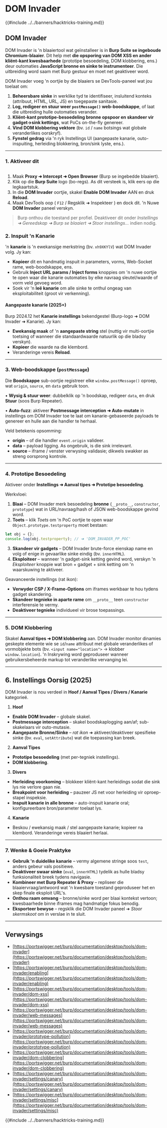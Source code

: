 # DOM Invader

{{#include ../../banners/hacktricks-training.md}}

## DOM Invader

DOM Invader is 'n blaaiertool wat geïnstalleer is in **Burp Suite se ingeboude Chromium-blaaier**. Dit help met **die opsporing van DOM XSS en ander kliënt-kant kwesbaarhede** (prototipe besoedeling, DOM klobbering, ens.) deur outomaties **JavaScript bronne en sinke te instrumenteer**. Die uitbreiding word saam met Burp gestuur en moet net geaktiveer word.

DOM Invader voeg 'n oortjie by die blaaiers se DevTools-paneel wat jou toelaat om:

1. **Beheersbare sinke** in werklike tyd te identifiseer, insluitend konteks (attribuut, HTML, URL, JS) en toegepaste sanitasie.
2. **Log, redigeer en stuur weer `postMessage()` web-boodskappe**, of laat die uitbreiding hulle outomaties verander.
3. **Kliënt-kant prototipe-besoedeling bronne opspoor en skandeer vir gadget→sink kettings**, wat PoCs on-the-fly genereer.
4. **Vind DOM klobbering vektore** (bv. `id` / `name` botsings wat globale veranderlikes oorskryf).
5. **Fynstel gedrag** via 'n ryk Instellings UI (aangepaste kanarie, outo-inspuiting, herleiding blokkering, bron/sink lyste, ens.).

---

### 1. Aktiveer dit

<figure><img src="../../images/image (1129).png" alt=""><figcaption></figcaption></figure>

1. Maak **Proxy ➜ Intercept ➜ Open Browser** (Burp se ingebedde blaaiert).
2. Klik op die **Burp Suite** logo (bo-regs). As dit versteek is, klik eers op die legkaartstuk.
3. In die **DOM Invader** oortjie, skakel **Enable DOM Invader** AAN en druk **Reload**.
4. Maak DevTools oop ( `F12` / Regsklik ➜ Inspekteer ) en dock dit. 'n Nuwe **DOM Invader** paneel verskyn.

> Burp onthou die toestand per profiel. Deaktiveer dit onder *Instellings ➜ Gereedskap ➜ Burp se blaaiert ➜ Stoor instellings...* indien nodig.

### 2. Inspuit 'n Kanarie

'n **kanarie** is 'n ewekansige merkstring (bv. `xh9XKYlV`) wat DOM Invader volg. Jy kan:

* **Kopieer** dit en handmatig inspuit in parameters, vorms, Web-Socket rame, web-boodskappe, ens.
* Gebruik **Inject URL params / Inject forms** knoppies om 'n nuwe oortjie te open waar die kanarie outomaties by elke navraag sleutel/waarde of vorm veld gevoeg word.
* Soek vir 'n **leë kanarie** om alle sinke te onthul ongeag van eksploitabiliteit (groot vir verkenning).

#### Aangepaste kanarie (2025+)

Burp 2024.12 het **Kanarie instellings** bekendgestel (Burp-logo ➜ DOM Invader ➜ Kanarie). Jy kan:

* **Ewekansig maak** of 'n **aangepaste string** stel (nuttig vir multi-oortjie toetsing of wanneer die standaardwaarde natuurlik op die bladsy verskyn).
* **Kopieer** die waarde na die klembord.
* Veranderinge vereis **Reload**.

---

### 3. Web-boodskappe (`postMessage`)

Die **Boodskappe** sub-oortjie registreer elke `window.postMessage()` oproep, wat `origin`, `source`, en `data` gebruik toon.

• **Wysig & stuur weer**: dubbelklik op 'n boodskap, redigeer `data`, en druk **Stuur** (soos Burp Repeater).

• **Auto-fuzz**: aktiveer **Postmessage interception ➜ Auto-mutate** in instellings om DOM Invader toe te laat om kanarie-gebaseerde payloads te genereer en hulle aan die handler te herhaal.

Veld betekenis opsomming:

* **origin** – of die handler `event.origin` valideer.
* **data** – payload ligging. As ongebruik, is die sink irrelevant.
* **source** – iframe / venster verwysing validasie; dikwels swakker as streng oorsprong kontrole.

---

### 4. Prototipe Besoedeling

Aktiveer onder **Instellings ➜ Aanval tipes ➜ Prototipe besoedeling**.

Werkvloei:

1. **Blaai** – DOM Invader merk besoedeling **bronne** (`__proto__`, `constructor`, `prototype`) wat in URL/navraag/hash of JSON web-boodskappe gevind word.
2. **Toets** – klik *Toets* om 'n PoC oortjie te open waar `Object.prototype.testproperty` moet bestaan:

```javascript
let obj = {};
console.log(obj.testproperty); // ➜ 'DOM_INVADER_PP_POC'
```
3. **Skandeer vir gadgets** – DOM Invader brute-force eienskap name en volg of enige in gevaarlike sinke eindig (bv. `innerHTML`).
4. **Eksploiteer** – wanneer 'n gadget-sink ketting gevind word, verskyn 'n *Eksploiteer* knoppie wat bron + gadget + sink ketting om 'n waarskuwing te aktiveer.

Geavanceerde instellings (rat ikon):

* **Verwyder CSP / X-Frame-Options** om iframes werkbaar te hou tydens gadget skandering.
* **Skandeer tegnieke in aparte rame** om `__proto__` teen `constructor` interferensie te vermy.
* **Deaktiveer tegnieke** individueel vir brose toepassings.

---

### 5. DOM Klobbering

Skakel **Aanval tipes ➜ DOM klobbering** aan. DOM Invader monitor dinamies geskepte elemente wie se `id`/`name` attribuut met globale veranderlikes of vormobjekte bots (bv. `<input name="location">` → klobber `window.location`). 'n Inskrywing word geproduseer wanneer gebruikersbeheerde markup tot veranderlike vervanging lei.

---

## 6. Instellings Oorsig (2025)

DOM Invader is nou verdeel in **Hoof / Aanval Tipes / Divers / Kanarie** kategorieë.

1. **Hoof**
* **Enable DOM Invader** – globale skakel.
* **Postmessage interception** – skakel boodskaplogging aan/af; sub-skakelaars vir outo-mutasie.
* **Aangepaste Bronne/Sinke** – *rat ikon* ➜ aktiveer/deaktiveer spesifieke sinke (bv. `eval`, `setAttribute`) wat die toepassing kan breek.

2. **Aanval Tipes**
* **Prototipe besoedeling** (met per-tegniek instellings).
* **DOM klobbering**.

3. **Divers**
* **Herleiding voorkoming** – blokkeer kliënt-kant herleidings sodat die sink lys nie verlore gaan nie.
* **Breakpoint voor herleiding** – pauzeer JS net voor herleiding vir oproep-stapel inspeksie.
* **Inspuit kanarie in alle bronne** – auto-inspuit kanarie oral; konfigureerbare bron/parameter toelaat lys.

4. **Kanarie**
* Beskou / ewekansig maak / stel aangepaste kanarie; kopieer na klembord. Veranderinge vereis blaaiert herlaai.

---

### 7. Wenke & Goeie Praktyke

* **Gebruik 'n duidelike kanarie** – vermy algemene stringe soos `test`, anders gebeur vals positiewe.
* **Deaktiveer swaar sinke** (`eval`, `innerHTML`) tydelik as hulle bladsy funksionaliteit breek tydens navigasie.
* **Kombineer met Burp Repeater & Proxy** – repliseer die blaaiervraag/antwoord wat 'n kwesbare toestand geproduseer het en skep finale eksploit URL's.
* **Onthou raam omvang** – bronne/sinke word per blaai kontekst vertoon; kwesbaarhede binne iframes mag handmatige fokus benodig.
* **Eksporteer bewyse** – regsklik die DOM Invader paneel ➜ *Stoor skermskoot* om in verslae in te sluit.

---

## Verwysings

- [https://portswigger.net/burp/documentation/desktop/tools/dom-invader](https://portswigger.net/burp/documentation/desktop/tools/dom-invader)
- [https://portswigger.net/burp/documentation/desktop/tools/dom-invader/enabling](https://portswigger.net/burp/documentation/desktop/tools/dom-invader/enabling)
- [https://portswigger.net/burp/documentation/desktop/tools/dom-invader/dom-xss](https://portswigger.net/burp/documentation/desktop/tools/dom-invader/dom-xss)
- [https://portswigger.net/burp/documentation/desktop/tools/dom-invader/web-messages](https://portswigger.net/burp/documentation/desktop/tools/dom-invader/web-messages)
- [https://portswigger.net/burp/documentation/desktop/tools/dom-invader/prototype-pollution](https://portswigger.net/burp/documentation/desktop/tools/dom-invader/prototype-pollution)
- [https://portswigger.net/burp/documentation/desktop/tools/dom-invader/dom-clobbering](https://portswigger.net/burp/documentation/desktop/tools/dom-invader/dom-clobbering)
- [https://portswigger.net/burp/documentation/desktop/tools/dom-invader/settings/canary](https://portswigger.net/burp/documentation/desktop/tools/dom-invader/settings/canary)
- [https://portswigger.net/burp/documentation/desktop/tools/dom-invader/settings/misc](https://portswigger.net/burp/documentation/desktop/tools/dom-invader/settings/misc)

{{#include ../../banners/hacktricks-training.md}}
